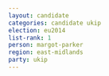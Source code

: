 ```yaml
---
layout: candidate
categories: candidate ukip
election: eu2014
list-rank: 1
person: margot-parker
region: east-midlands
party: ukip
---
```


